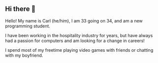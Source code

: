## Hi there 👋

<!--
**clkishman/clkishman** is a ✨ _special_ ✨ repository because its `README.md` (this file) appears on your GitHub profile.

Here are some ideas to get you started:

- 🔭 I’m currently working on ...
- 🌱 I’m currently learning ...
- 👯 I’m looking to collaborate on ...
- 🤔 I’m looking for help with ...
- 💬 Ask me about ...
- 📫 How to reach me: ...
- 😄 Pronouns: ...
- ⚡ Fun fact: ...
-->

Hello! My name is Carl (he/him), I am 33 going on 34, and am a new programming student.

I have been working in the hospitality industry for years, but have always had a passion for computers and am looking for a change in careers!

I spend most of my freetime playing video games with friends or chatting with my boyfriend.
